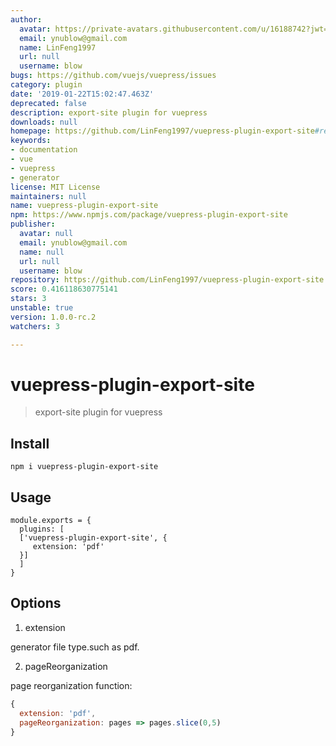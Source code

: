 ```yaml
---
author:
  avatar: https://private-avatars.githubusercontent.com/u/16188742?jwt=eyJhbGciOiJIUzI1NiIsInR5cCI6IkpXVCJ9.eyJpc3MiOiJnaXRodWIuY29tIiwiYXVkIjoicmF3LmdpdGh1YnVzZXJjb250ZW50LmNvbSIsImtleSI6ImtleTEiLCJleHAiOjE3MzQ2NzIwNjAsIm5iZiI6MTczNDY3MDg2MCwicGF0aCI6Ii91LzE2MTg4NzQyIn0.nvZa5QzG1Q4k6C_2oQFSjPC7dMgImvkNhMm0Dkt-IIE&v=4
  email: ynublow@gmail.com
  name: LinFeng1997
  url: null
  username: blow
bugs: https://github.com/vuejs/vuepress/issues
category: plugin
date: '2019-01-22T15:02:47.463Z'
deprecated: false
description: export-site plugin for vuepress
downloads: null
homepage: https://github.com/LinFeng1997/vuepress-plugin-export-site#readme
keywords:
- documentation
- vue
- vuepress
- generator
license: MIT License
maintainers: null
name: vuepress-plugin-export-site
npm: https://www.npmjs.com/package/vuepress-plugin-export-site
publisher:
  avatar: null
  email: ynublow@gmail.com
  name: null
  url: null
  username: blow
repository: https://github.com/LinFeng1997/vuepress-plugin-export-site
score: 0.416118630775141
stars: 3
unstable: true
version: 1.0.0-rc.2
watchers: 3

---
```


# vuepress-plugin-export-site

> export-site plugin for vuepress

## Install
```
npm i vuepress-plugin-export-site
```

## Usage
```
module.exports = {
  plugins: [
  ['vuepress-plugin-export-site', {
     extension: 'pdf'
  }]
  ]
}
```

## Options

1. extension

generator file type.such as pdf.

2. pageReorganization

page reorganization function:
```javascript
{
  extension: 'pdf',
  pageReorganization: pages => pages.slice(0,5)
}
```

